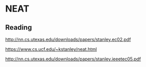 # NEAT

## Reading

http://nn.cs.utexas.edu/downloads/papers/stanley.ec02.pdf

https://www.cs.ucf.edu/~kstanley/neat.html

http://nn.cs.utexas.edu/downloads/papers/stanley.ieeetec05.pdf


